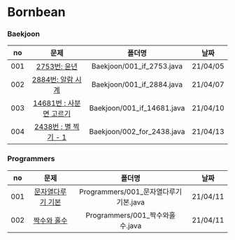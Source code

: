 # Bornbean

### Baekjoon

|no|문제|폴더명|날짜|
|:------:|:--------------------------------------------------------------------------------:|:---------------:|:----------:|
| 001 | [2753번: 윤년](https://www.acmicpc.net/problem/2753)                   | Baekjoon/001_if_2753.java | 21/04/05 |
| 002 | [2884번: 알람 시계](https://www.acmicpc.net/problem/2884)               | Baekjoon/001_if_2884.java | 21/04/07 |
| 003 | [14681번 : 사분면 고르기](https://www.acmicpc.net/problem/14681)        | Baekjoon/001_if_14681.java | 21/04/10 |
| 004 | [2438번 : 별 찍기 - 1](https://www.acmicpc.net/problem/2438)           | Baekjoon/002_for_2438.java | 21/04/13 |


### Programmers

|no|문제|폴더명|날짜|
|:------:|:--------------------------------------------------------------------------------:|:---------------:|:----------:|
| 001 | [문자열다루기 기본](https://programmers.co.kr/learn/courses/30/lessons/12918)   |  Programmers/001_문자열다루기기본.java   | 21/04/11 |
| 002 | [짝수와 홀수](https://programmers.co.kr/learn/courses/30/lessons/12937)         |  Programmers/001_짝수와홀수.java   | 21/04/11 |
